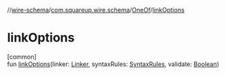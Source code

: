 //[wire-schema](../../../index.md)/[com.squareup.wire.schema](../index.md)/[OneOf](index.md)/[linkOptions](link-options.md)

# linkOptions

[common]\
fun [linkOptions](link-options.md)(linker: [Linker](../-linker/index.md), syntaxRules: [SyntaxRules](../-syntax-rules/index.md), validate: [Boolean](https://kotlinlang.org/api/latest/jvm/stdlib/kotlin/-boolean/index.html))
